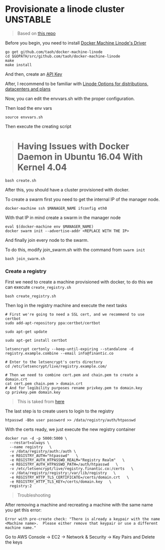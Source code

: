 # Provisionate a linode cluster UNSTABLE

> Based on [this repo](https://github.com/contraslash/aws-docker-swarm)

Before you begin, you need to install [Docker Machine Linode's Driver](https://github.com/taoh/docker-machine-linode)

```
go get github.com/taoh/docker-machine-linode
cd $GOPATH/src/github.com/taoh/docker-machine-linode
make
make install
```

And then, create an [API Key](https://www.linode.com/docs/platform/api/api-key/)

After, I recommend to be familiar with [Linode Options for distributions, datacenters and plans](https://www.linode.com/docs/platform/linode-cli#setup)

Now, you can edit the envvars.sh with the proper configuration.


Then load the env vars
```
source envvars.sh
```

Then execute the creating script

> # Having Issues with Docker Daemon in Ubuntu 16.04 With Kernel 4.04

```
bash create.sh
```

After this, you should have a cluster provisioned with docker.

To create a swarm first you need to get the internal IP of the manager node.

```
docker-machine ssh $MANAGER_NAME ifconfig eth0
```

With that IP in mind create a swarm in the manager node

```
eval $(docker-machine env $MANAGER_NAME)
docker swarm init --advertise-addr <REPLACE WITH THE IP>
```

And finally join every node to the swarm.

To do this, modify join_swarm.sh with the command from `swarm init`

```
bash join_swarm.sh
```

### Create a registry

First we need to create a machine provisioned with docker, to do this we can execute `create_registry.sh`

```
bash create_registry.sh
```

Then log in the registry machine and execute the next tasks

```
# First we're going to need a SSL cert, and we recommend to use certbot
sudo add-apt-repository ppa:certbot/certbot

sudo apt-get update

sudo apt-get install certbot

letsencrypt certonly --keep-until-expiring --standalone -d registry.example.combine --email info@finantic.co

# Enter to the letsencrypt's certs directory
cd /etc/letsencrypt/live/registry.example.com/

# Then we need to combine cert.pem and chain.pem to create a domain.crt
cat cert.pem chain.pem > domain.crt
# And for legibility purposes rename privkey.pem to domain.key
cp privkey.pem domain.key
```

> This is taked from [here](https://gist.github.com/PieterScheffers/63e4c2fd5553af8a35101b5e868a811e)

The last step is to create users to login to the registry

```
htpasswd -Bbn user password >> /data/registry/auth/htpasswd
```

With the certs ready, we just execute the new registry container

```
docker run -d -p 5000:5000 \
  --restart=always \
  --name registry   \
  -v /data/registry/auth:/auth \
  -e REGISTRY_AUTH="htpasswd"   \
  -e REGISTRY_AUTH_HTPASSWD_REALM="Registry Realm"   \
  -e REGISTRY_AUTH_HTPASSWD_PATH=/auth/htpasswd   \
  -v /etc/letsencrypt/live/registry.finantic.co:/certs   \
  -v /data/registry/registry:/var/lib/registry   \
  -e REGISTRY_HTTP_TLS_CERTIFICATE=/certs/domain.crt   \
  -e REGISTRY_HTTP_TLS_KEY=/certs/domain.key   \
  registry:2
```

> Troubleshooting

After removing a machine and recreating a machine with the same name you get this error:

```
Error with pre-create check: "There is already a keypair with the name <Machine name>.  Please either remove that keypair or use a different machine name."
```

Go to AWS Console -> EC2 -> Network & Security -> Key Pairs and Delete the keys
